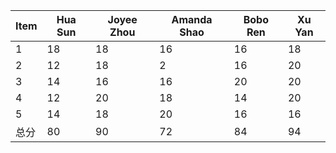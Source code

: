 
|Item |Hua Sun |Joyee Zhou |Amanda Shao |Bobo Ren |Xu Yan |
|-----|--------|-----------|------------|---------|-------|
|1    |   18    |     18     |      16     |   16   |   18   |
|2    |    12   |     18    |       2    |    16  |   20   |
|3    |   14    |     16     |       16    |    20 |   20   |
|4    |    12   |     20     |       18    |    14  |   20   |
|5    |    14   |     18     |       20    |    16  |   16   |
|总分  |   80   |     90    |       72    |    84  |   94   |
